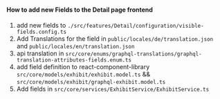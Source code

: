 ###

#### How to add new Fields to the Detail page frontend

1. add new fields to `./src/features/Detail/configuration/visible-fields.config.ts`
2. Add Translations for the field in `public/locales/de/translation.json` and `public/locales/en/translation.json`
3. api translation in `src/core/enums/graphql-translations/graphql-translation-attributes-fields.enum.ts`
4. add field definition to react-component-library `src/core/models/exhibit/exhibit.model.ts` && `src/core/models/exhibit/graphql-exhibit.model.ts`
5. Add fields in `src/core/services/ExhibitService/ExhibitService.ts`
